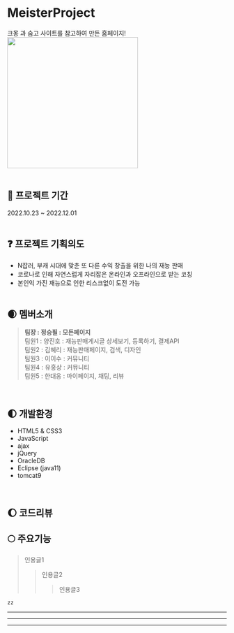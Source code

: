 # MeisterProject
크몽 과 숨고 사이트를 참고하여 만든 홈페이지!<br>
<img src="https://user-images.githubusercontent.com/92138800/207755353-c7b6ad32-55aa-4967-8cd8-f02b9d666333.png" width="300"/>
<br><br>

## :dizzy: 프로젝트 기간 
2022.10.23 ~ 2022.12.01
<br><br>

## :question: 프로젝트 기획의도 
- N잡러, 부캐 시대에 맞춘 또 다른 수익 창출을 위한 나의 재능 판매
- 코로나로 인해 자연스럽게 자리잡은 온라인과 오프라인으로 받는 코칭
- 본인익 가진 재능으로 인한 리스크없이 도전 가능
<br><br>

## :waxing_crescent_moon: 멤버소개
> <b>팀장 : 정승필 : 모든페이지 </b><br>
> 팀원1 : 양진호 : 재능판매게시글 상세보기, 등록하기, 결제API<br>
> 팀원2 : 김혜리 : 재능판매페이지, 검색, 디자인<br>
> 팀원3 : 이이수 : 커뮤니티<br>
> 팀원4 : 유홍상 : 커뮤니티<br>
> 팀원5 : 한대웅 : 마이페이지, 채팅, 리뷰
<br>

## :first_quarter_moon: 개발환경
- HTML5 & CSS3
- JavaScript
- ajax
- jQuery
- OracleDB
- Eclipse (java11)
- tomcat9
<br>

## :waxing_gibbous_moon: 코드리뷰

## :full_moon: 주요기능
>인용글1
>> 인용글2
>>> 인용글3

```
zz
```

___
***
___
